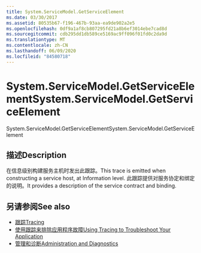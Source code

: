 ```yaml
---
title: System.ServiceModel.GetServiceElement
ms.date: 03/30/2017
ms.assetid: 80535b67-f196-467b-93aa-ea9de902a2e5
ms.openlocfilehash: 0df9a1af8cb807295fd21a8b6ef3014ebe7cad8d
ms.sourcegitcommit: cdb295dd1db589ce5169ac9ff096f01fd0c2da9d
ms.translationtype: MT
ms.contentlocale: zh-CN
ms.lasthandoff: 06/09/2020
ms.locfileid: "84580718"
---
```

# <a name="systemservicemodelgetserviceelement"></a><span data-ttu-id="0725d-102">System.ServiceModel.GetServiceElement</span><span class="sxs-lookup"><span data-stu-id="0725d-102">System.ServiceModel.GetServiceElement</span></span>
<span data-ttu-id="0725d-103">System.ServiceModel.GetServiceElement</span><span class="sxs-lookup"><span data-stu-id="0725d-103">System.ServiceModel.GetServiceElement</span></span>  
  
## <a name="description"></a><span data-ttu-id="0725d-104">描述</span><span class="sxs-lookup"><span data-stu-id="0725d-104">Description</span></span>  
 <span data-ttu-id="0725d-105">在信息级别构建服务主机时发出此跟踪。</span><span class="sxs-lookup"><span data-stu-id="0725d-105">This trace is emitted when constructing a service host, at Information level.</span></span> <span data-ttu-id="0725d-106">此跟踪提供对服务协定和绑定的说明。</span><span class="sxs-lookup"><span data-stu-id="0725d-106">It provides a description of the service contract and binding.</span></span>  
  
## <a name="see-also"></a><span data-ttu-id="0725d-107">另请参阅</span><span class="sxs-lookup"><span data-stu-id="0725d-107">See also</span></span>

- [<span data-ttu-id="0725d-108">跟踪</span><span class="sxs-lookup"><span data-stu-id="0725d-108">Tracing</span></span>](index.md)
- [<span data-ttu-id="0725d-109">使用跟踪来排除应用程序故障</span><span class="sxs-lookup"><span data-stu-id="0725d-109">Using Tracing to Troubleshoot Your Application</span></span>](using-tracing-to-troubleshoot-your-application.md)
- [<span data-ttu-id="0725d-110">管理和诊断</span><span class="sxs-lookup"><span data-stu-id="0725d-110">Administration and Diagnostics</span></span>](../index.md)
